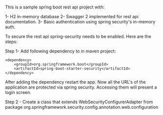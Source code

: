 This is a sample spring boot rest api project with:

1- H2 in-memory database
2- Swagger 2 implemented for rest api documentation.
3- Basic authentication using spring security's in-memory auth.

To secure the rest api spring-security needs to be enabled. Here are the steps:

Step 1- Add following dependency to in maven project:

    <dependency>
        <groupId>org.springframework.boot</groupId>
        <artifactId>spring-boot-starter-security</artifactId>
    </dependency>

After adding the dependency restart the app. Now all the URL's of the application
are protected via spring security. Accessing them will present a login screen.

Step 2 - Create a class that extends WebSecurityConfigurerAdapter from package
     org.springframework.security.config.annotation.web.configuration
     
     
